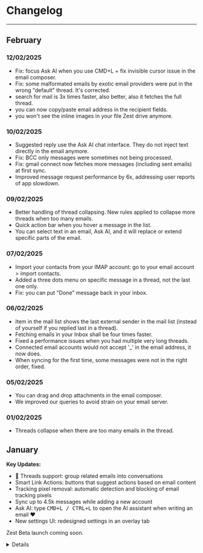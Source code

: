 # Changelog

---

## February

### 12/02/2025
- Fix: focus Ask AI when you use CMD+L + fix invisible cursor issue in the email composer.
- Fix: some malformated emails by exotic email providers were put in the wrong "default" thread. It's corrected.
- search for mail is 3x times faster, also better, also it fetches the full thread.
- you can now copy/paste email address in the recipient fields.
- you won't see the inline images in your file Zest drive anymore.

### 10/02/2025
- Suggested reply use the Ask AI chat interface. They do not inject text directly in the email anymore.
- Fix: BCC only messages were sometimes not being processed.
- Fix: gmail connect now fetches more messages (including sent emails) at first sync.
- Improved message request performance by 6x, addressing user reports of app slowdown.

### 09/02/2025
- Better handling of thread collapsing. New rules applied to collapse more threads when too many emails.
- Quick action bar when you hover a message in the list.
- You can select text in an email, Ask AI, and it will replace or extend specific parts of the email.

### 07/02/2025
- Import your contacts from your IMAP account: go to your email account > import contacts.
- Added a three dots menu on specific message in a thread, not the last one only.
- Fix: you can put "Done" message back in your inbox.

### 06/02/2025
- Item in the mail list shows the last external sender in the mail list (instead of yourself if you replied last in a thread).
- Fetching emails in your Inbox shall be four times faster.
- Fixed a performance issues when you had multiple very long threads.
- Connected email accounts would not accept '_' in the email address, it now does.
- When syncing for the first time, some messages were not in the right order, fixed.

### 05/02/2025
- You can drag and drop attachments in the email composer.
- We improved our queries to avoid strain on your email server.

### 01/02/2025
- Threads collapse when there are too many emails in the thread.


## January

**Key Updates:**
- 🧵 Threads support: group related emails into conversations
- Smart Link Actions: buttons that suggest actions based on email content
- Tracking pixel removal: automatic detection and blocking of email tracking pixels
- Sync up to 4.5k messages while adding a new account
- Ask AI: type <kbd>CMD+L / CTRL+L</kbd> to open the AI assistant when writing an email ❤️
- New settings UI: redesigned settings in an overlay tab

Zest Beta launch coming soon.


<details>
<summary>Details</summary>

### 30/01/2025
last day of the month? or maybe not, never knew how to figure out. OK, nevermind, actually there are 31 days in January.

- IMAP now syncs up your mailbox up to 4500 messages (including SENT and INBOX messages)
- Emails are received more quickly
- Ask AI: type <kbd>CMD+L / CTRL+L</kbd> to open the AI assistant when writing an email ❤️
- big improvements on email rendering, especially on mobile (rich emails were particularly bad)

### 27/01/2025
- Threads 🧵. Long wait, but they are finally here.

### 24/01/2025
- Settings are now in a overlay tab + revamp of the UI.

### 23/01/2025
- Fix error in onboarding when adding an IMAP or SMTP method.
- You can trigger suggested actions on links with keyboard.
- Better error handling for sending/receiving emails.
- Fix: no more wrong draft replies.
- Fix: line breaks are now rendered correctly in your sent emails.

### 22/01/2025
- Added the Link Actions ability (blue buttons in the action bar), suggesting actions based on the email content.
- Labels are now in a sheet on the right of your screen, allowing edition while staying on the same page.
- Fixes: click on some buttons didn't work on mobile
- You can use arrows to navigate through your emails.


### 20/01/2025
- Fix: IMAP sync was only fetching the last message. This was especially problematic when onboarding.
- Removed autocomplete feature.
- Better actions by improving automated email detection.
- Automatically remove tracking pixels from emails. You'll see a 🔍 icon in the top bar with a warning if there are any.

### 19/01/2025
- Fix: Post-payment redirect during onboarding.
- Removed email categories (Primary/Updates/Promotional).
- Simplified UI: Use labels for categorization instead.
- Created a changelog page to keep you updated 👀
</details>
